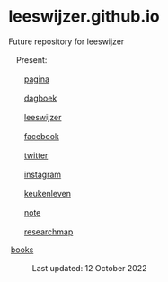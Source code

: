 # leeswijzer.github.io
Future repository for leeswijzer

　Present: 

　　[pagina](http://leeswijzer.org/)

　　[dagboek](http://leeswijzer.org/diary.html)

　　[leeswijzer](https://leeswijzer.hatenadiary.com/)

　　[facebook](https://www.facebook.com/leeswijzer)

　　[twitter](https://twitter.com/leeswijzer)

　　[instagram](https://www.instagram.com/leeswijzer/)

　　[keukenleven](http://leeswijzerplus.blogspot.com/)

　　[note](https://note.com/leeswijzer)

　　[researchmap](https://researchmap.jp/leeswijzer/)

​		[books](http://leeswijzer.org/files/books.html)

　　　Last updated: 12 October 2022
